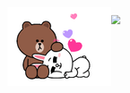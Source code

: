 <img align = "left" src="https://github.com/PFXStudio/PFXStudio/blob/master/1f70bed1bdcd01ae4d7ba55ae961a575.gif" width="185" height="140"/>
<p>
<!--
### 🤓
<img align = "left" src="https://github-readme-stats.vercel.app/api?username=pfxstudio&count_private=true&show_icons=true" width=50%/>
-->
<img align = "left" src="https://github-readme-stats.vercel.app/api/top-langs/?username=pfxstudio&layout=compact"/>

<!--
**PFXStudio/PFXStudio** is a ✨ _special_ ✨ repository because its `README.md` (this file) appears on your GitHub profile.

Here are some ideas to get you started:

- 🔭 I’m currently working on ...
- 🌱 I’m currently learning ...
- 👯 I’m looking to collaborate on ...
- 🤔 I’m looking for help with ...
- 💬 Ask me about ...
- 📫 How to reach me: ...
- 😄 Pronouns: ...
- ⚡ Fun fact: ...
-->
